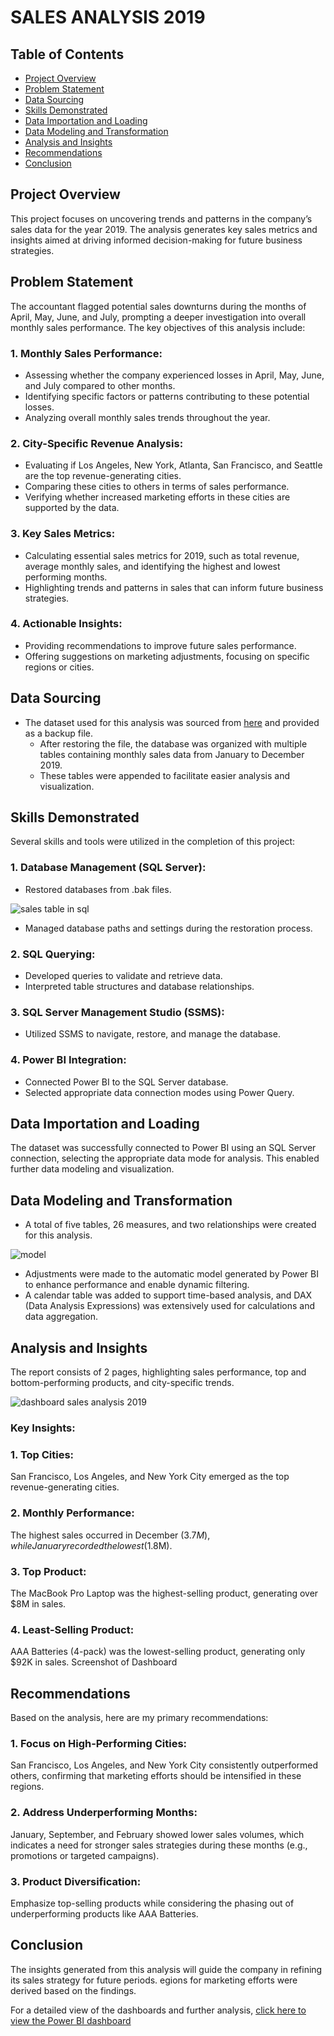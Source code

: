 # SALES ANALYSIS 2019

## Table of Contents

- [Project Overview](#project-overview)
- [Problem Statement](#problem-statement)
- [Data Sourcing](#data-sourcing)
- [Skills Demonstrated](#skills-demonstrated)
- [Data Importation and Loading](#data-importation-and-loading)
- [Data Modeling and Transformation](#data-modeling-and-transformation)
- [Analysis and Insights](#analysis-and-insights)
- [Recommendations](#recommendations)
- [Conclusion](#conclusion)

## Project Overview

This project focuses on uncovering trends and patterns in the company’s sales data for the year 2019. The analysis generates key sales metrics and insights aimed at driving informed decision-making for future business strategies.

## Problem Statement
The accountant flagged potential sales downturns during the months of April, May, June, and July, prompting a deeper investigation into overall monthly sales performance. The key objectives of this analysis include:

### 1. Monthly Sales Performance:

- Assessing whether the company experienced losses in April, May, June, and July compared to other months.
- Identifying specific factors or patterns contributing to these potential losses.
- Analyzing overall monthly sales trends throughout the year.

### 2. City-Specific Revenue Analysis:

- Evaluating if Los Angeles, New York, Atlanta, San Francisco, and Seattle are the top revenue-generating cities.
- Comparing these cities to others in terms of sales performance.
- Verifying whether increased marketing efforts in these cities are supported by the data.

### 3. Key Sales Metrics:

- Calculating essential sales metrics for 2019, such as total revenue, average monthly sales, and identifying the highest and lowest performing months.
- Highlighting trends and patterns in sales that can inform future business strategies.

### 4. Actionable Insights:

- Providing recommendations to improve future sales performance.
- Offering suggestions on marketing adjustments, focusing on specific regions or cities.

## Data Sourcing

- The dataset used for this analysis was sourced from [here](https://files.gumroad.com/attachments/2558769275487/d9a06a6634d546d7813af169ed903e12/original/Sale_2019.bak?response-content-disposition=attachment&verify=1725703225-DS4XMkAFzU5Wlw0XpsHH50U88T30TcKmN4RSkzHdCkc%3D]
) and provided as a backup file.
  - After restoring the file, the database was organized with multiple tables containing monthly sales data from January to December 2019.
  - These tables were appended to facilitate easier analysis and visualization.

## Skills Demonstrated
Several skills and tools were utilized in the completion of this project:

### 1. Database Management (SQL Server):

-  Restored databases from .bak files.
  
  ![sales table in sql](https://github.com/user-attachments/assets/d44a6c20-ef3c-42bc-a39b-4b556ce1771f)

-   Managed database paths and settings during the restoration process.

### 2. SQL Querying:

- Developed queries to validate and retrieve data.
-  Interpreted table structures and database relationships.

### 3. SQL Server Management Studio (SSMS):

- Utilized SSMS to navigate, restore, and manage the database.

### 4. Power BI Integration:

- Connected Power BI to the SQL Server database.
- Selected appropriate data connection modes using Power Query.

## Data Importation and Loading

The dataset was successfully connected to Power BI using an SQL Server connection, selecting the appropriate data mode for analysis. This enabled further data modeling and visualization.

## Data Modeling and Transformation

- A total of five tables, 26 measures, and two relationships were created for this analysis.

![model](https://github.com/user-attachments/assets/53809714-cbb1-4f5c-b759-3e48f8edd647)

- Adjustments were made to the automatic model generated by Power BI to enhance performance and enable dynamic filtering.
- A calendar table was added to support time-based analysis, and DAX (Data Analysis Expressions) was extensively used for calculations and data aggregation.

## Analysis and Insights

The report consists of 2 pages, highlighting sales performance, top and bottom-performing products, and city-specific trends.

![dashboard sales analysis 2019](https://github.com/user-attachments/assets/62d9a797-d444-4022-a2c9-d06740a155f9)


### Key Insights:
### 1. Top Cities:

San Francisco, Los Angeles, and New York City emerged as the top revenue-generating cities.

### 2. Monthly Performance:
The highest sales occurred in December ($3.7M), while January recorded the lowest ($1.8M).

### 3. Top Product:
The MacBook Pro Laptop was the highest-selling product, generating over $8M in sales.

### 4. Least-Selling Product:
AAA Batteries (4-pack) was the lowest-selling product, generating only $92K in sales.
Screenshot of Dashboard

## Recommendations

Based on the analysis, here are my primary recommendations:

### 1. Focus on High-Performing Cities: 

San Francisco, Los Angeles, and New York City consistently outperformed others, confirming that marketing efforts should be intensified in these regions.

### 2. Address Underperforming Months: 

January, September, and February showed lower sales volumes, which indicates a need for stronger sales strategies during these months (e.g., promotions or targeted campaigns).

### 3. Product Diversification: 

Emphasize top-selling products while considering the phasing out of underperforming products like AAA Batteries.

## Conclusion

The insights generated from this analysis will guide the company in refining its sales strategy for future periods. egions for marketing efforts were derived based on the findings.

For a detailed view of the dashboards and further analysis, [click here to view the Power BI dashboard](https://app.powerbi.com/groups/me/reports/8b41838f-eef1-45ac-9155-4c13ab207836/79772120a00745809e8d?experience=power-bi)
